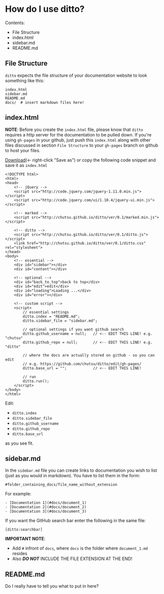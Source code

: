 # How do I use ditto?

Contents:
- File Structure
- index.html
- sidebar.md
- README.md


## File Structure
`ditto` expects the file structure of your documentation website to look
something like this:

    index.html
    sidebar.md
    README.md
    docs/  # insert markdown files here!

## index.html
**NOTE**: Before you create the `index.html` file, please know that `ditto`
requires a http server for the documentation to be pulled down. If you're using
`gh-pages` in your github, just push this `index.html` along with other files
discussed in section `File Structure` to your `gh-pages` branch on github to
host your files.

[Download][index_file](<- right-click "Save as") or copy the following code
snippet and save it as `index.html`

    <!DOCTYPE html>
    <html>
    <head>
        <!-- jQuery -->
        <script src="http://code.jquery.com/jquery-1.11.0.min.js"></script>
        <script src="http://code.jquery.com/ui/1.10.4/jquery-ui.min.js"></script>

        <!-- marked -->
        <script src="http://chutsu.github.io/ditto/ver/0.1/marked.min.js"></script>

        <!-- ditto -->
        <script src="http://chutsu.github.io/ditto/ver/0.1/ditto.js"></script>
        <link href="http://chutsu.github.io/ditto/ver/0.1/ditto.css" rel="stylesheet">
    </head>
    <body>
        <!-- essential -->
        <div id="sidebar"></div>
        <div id="content"></div>

        <!-- optional -->
        <div id="back_to_top">back to top</div>
        <div id="edit">edit</div>
        <div id="loading">Loading ...</div>
        <div id="error"></div>

        <!-- custom script -->
        <script>
            // essential settings
            ditto.index = "README.md";
            ditto.sidebar_file = "sidebar.md";

            // optional settings if you want github search
            ditto.github_username = null;   // <-- EDIT THIS LINE! e.g. "chutsu"
            ditto.github_repo = null;       // <-- EDIT THIS LINE! e.g. "ditto"

            // where the docs are actually stored on github - so you can edit
            // e.g. https://github.com/chutsu/ditto/edit/gh-pages/
            ditto.base_url = "";            // <-- EDIT THIS LINE!

            // run
            ditto.run();
        </script>
    </body>
    </html>

Edit:
- `ditto.index`
- `ditto.sidebar_file`
- `ditto.github_username`
- `ditto.github_repo`
- `ditto.base_url`

as you see fit.


## sidebar.md
In the `sidebar.md` file you can create links to documentation you wish to list
(just as you would in markdown). You have to list them in the form:

    #folder_containing_docs/file_name_without_extension

For example:

    - [Documentation 1](#docs/document_1)
    - [Documentation 2](#docs/document_2)
    - [Documentation 3](#docs/document_3)

If you want the GitHub search bar enter the following in the same file:

    [ditto:searchbar]

**IMPORTANT NOTE**:
- Add `#` infront of `docs`, where `docs` is the folder where `document_1.md` resides
- Also ___DO NOT___ INCLUDE THE FILE EXTENSION AT THE END!

## README.md
Do I really have to tell you what to put in here?



[index_file]: http://raw.githubusercontent.com/chutsu/ditto/master/ver/0.1/index.html
